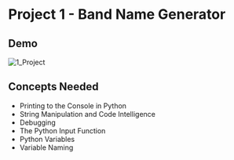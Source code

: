 # Project 1 - Band Name Generator

## Demo
![1_Project](https://github.com/user-attachments/assets/de1273a4-5b5a-4860-93e1-54401dd808ce)


## Concepts Needed 
- Printing to the Console in Python
- String Manipulation and Code Intelligence
- Debugging
- The Python Input Function
- Python Variables
- Variable Naming
